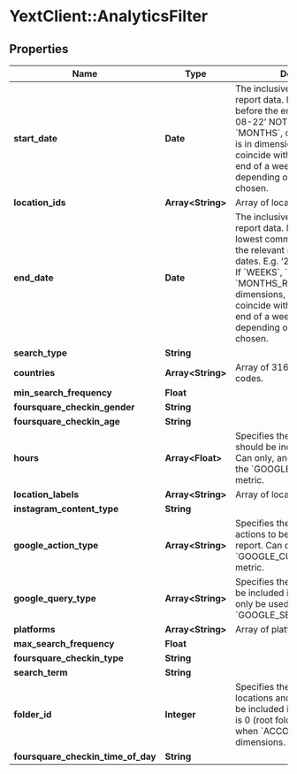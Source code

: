 # YextClient::AnalyticsFilter

## Properties
Name | Type | Description | Notes
------------ | ------------- | ------------- | -------------
**start_date** | **Date** | The inclusive start date for the report data.  Defaults to 90 days before the end date. E.g. ‘2016-08-22’ NOTE: If &#x60;WEEKS&#x60;, &#x60;MONTHS&#x60;, or &#x60;MONTHS_RETAIL&#x60; is in dimensions, startDate must coincide with the beginning and end of a week or month, depending on the dimension chosen. | [optional] 
**location_ids** | **Array&lt;String&gt;** | Array of locationIds | [optional] 
**end_date** | **Date** | The inclusive end date for the report data.  Defaults to the lowest common denominator of the relevant maximum reporting dates. E.g. ‘2016-08-30’ NOTE: If &#x60;WEEKS&#x60;, &#x60;MONTHS&#x60;, or &#x60;MONTHS_RETAIL&#x60; is in dimensions, endDate must coincide with the beginning and end of a week or month, depending on the dimension chosen. | [optional] 
**search_type** | **String** |  | [optional] 
**countries** | **Array&lt;String&gt;** | Array of 3166 Alpha-2 country codes. | [optional] 
**min_search_frequency** | **Float** |  | [optional] 
**foursquare_checkin_gender** | **String** |  | [optional] 
**foursquare_checkin_age** | **String** |  | [optional] 
**hours** | **Array&lt;Float&gt;** | Specifies the hour(s) of day that should be included in the report. Can only, and must be used with the &#x60;GOOGLE_PHONE_CALLS&#x60; metric. | [optional] 
**location_labels** | **Array&lt;String&gt;** | Array of location labels | [optional] 
**instagram_content_type** | **String** |  | [optional] 
**google_action_type** | **Array&lt;String&gt;** | Specifies the type of customer actions to be included in the report. Can only be used with the &#x60;GOOGLE_CUSTOMER_ACTIONS&#x60; metric. | [optional] 
**google_query_type** | **Array&lt;String&gt;** | Specifies the type of queries to be included in the report. Can only be used with the &#x60;GOOGLE_SEARCHES&#x60; metric. | [optional] 
**platforms** | **Array&lt;String&gt;** | Array of platform IDs. | [optional] 
**max_search_frequency** | **Float** |  | [optional] 
**foursquare_checkin_type** | **String** |  | [optional] 
**search_term** | **String** |  | [optional] 
**folder_id** | **Integer** | Specifies the folder whose locations and subfolders should be included in the results. Default is 0 (root folder). Cannot be used when &#x60;ACCOUNT_ID&#x60; is in dimensions. | [optional] 
**foursquare_checkin_time_of_day** | **String** |  | [optional] 


